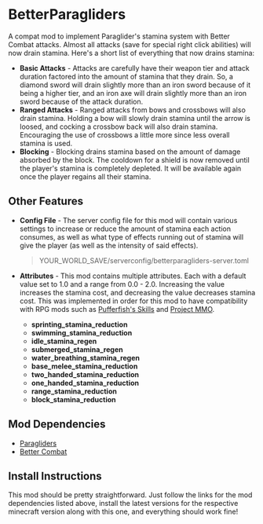 # BetterParagliders
A compat mod to implement Paraglider's stamina system with Better Combat attacks. Almost all attacks (save for special
right click abilities) will now drain stamina. Here's a short list of everything that now drains stamina:
- **Basic Attacks** - Attacks are carefully have their weapon tier and attack duration factored into the amount of stamina
    that they drain. So, a diamond sword will drain slightly more than an iron sword because of it being a higher tier,
    and an iron axe will drain slightly more than an iron sword because of the attack duration.
- **Ranged Attacks** - Ranged attacks from bows and crossbows will also drain stamina. Holding a bow will slowly drain
    stamina until the arrow is loosed, and cocking a crossbow back will also drain stamina. Encouraging the use of 
    crossbows a little more since less overall stamina is used.
- **Blocking** - Blocking drains stamina based on the amount of damage absorbed by the block. The cooldown for a shield
    is now removed until the player's stamina is completely depleted. It will be available again once the player regains
    all their stamina.

## Other Features
- **Config File** - The server config file for this mod will contain various settings to increase or reduce the amount 
  of stamina each action consumes, as well as what type of effects running out of stamina will give the player 
  (as well as the intensity of said effects).
  > YOUR_WORLD_SAVE/serverconfig/betterparagliders-server.toml

- **Attributes** - This mod contains multiple attributes. Each with a default value set to 1.0 and a range 
  from 0.0 - 2.0. Increasing the value increases the stamina cost, and decreasing the value decreases stamina cost.
  This was implemented in order for this mod to have compatibility with RPG mods such as 
  [Pufferfish's Skills](https://www.curseforge.com/minecraft/mc-mods/puffish-skills) and
  [Project MMO](https://www.curseforge.com/minecraft/mc-mods/project-mmo).
  - **sprinting_stamina_reduction**
  - **swimming_stamina_reduction**
  - **idle_stamina_regen**
  - **submerged_stamina_regen**
  - **water_breathing_stamina_regen**
  - **base_melee_stamina_reduction**
  - **two_handed_stamina_reduction**
  - **one_handed_stamina_reduction**
  - **range_stamina_reduction**
  - **block_stamina_reduction**

## Mod Dependencies
- [Paragliders](https://www.curseforge.com/minecraft/mc-mods/paragliders/)
- [Better Combat](https://www.curseforge.com/minecraft/mc-mods/better-combat-by-daedelus/)

## Install Instructions
This mod should be pretty straightforward. Just follow the links for the mod dependencies listed above, install the 
latest versions for the respective minecraft version along with this one, and everything should work fine!